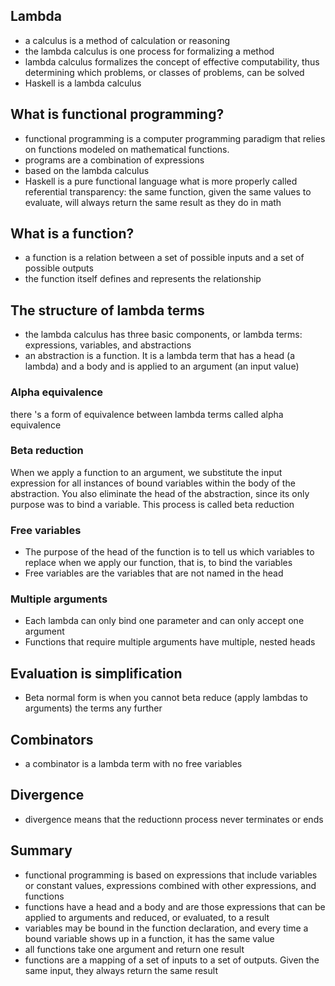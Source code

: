 ## Lambda
- a calculus is a method of calculation or reasoning
- the lambda calculus is one process for formalizing a method
- lambda calculus formalizes the concept of effective computability, thus determining which problems, or classes of problems, can be solved
- Haskell is a lambda calculus

## What is functional programming?
- functional programming is a computer programming paradigm that relies on functions modeled on mathematical functions.
- programs are a combination of expressions
- based on the lambda calculus
- Haskell is a pure functional language what is more properly called referential transparency: the same function, given the same values to evaluate, will always return the same result as they do in math

## What is a function?
- a function is a relation between a set of possible inputs and a set of possible outputs
- the function itself defines and represents the relationship

## The structure of lambda terms
- the lambda calculus has three basic components, or lambda terms: expressions, variables, and abstractions
- an abstraction is a function. It is a lambda term that has a head (a lambda) and a body and is applied to an argument (an input value)

### Alpha equivalence

there 's a form of equivalence between lambda terms called alpha equivalence

### Beta reduction
When we apply a function to an argument, we substitute the input expression for all instances of bound variables within the body of the abstraction. You also eliminate the head of the abstraction, since its only purpose was to bind a variable. This process is called beta reduction

### Free variables
- The purpose of the head of the function is to tell us which variables to replace when we apply our function, that is, to bind the variables
- Free variables are the variables that are not named in the head

### Multiple arguments
- Each lambda can only bind one parameter and can only accept one argument
- Functions that require multiple arguments have multiple, nested heads

## Evaluation is simplification
- Beta normal form is when you cannot beta reduce (apply lambdas to arguments) the terms any further

## Combinators
- a combinator is a lambda term with no free variables

## Divergence
- divergence means that the reductionn process never terminates or ends

## Summary
- functional programming is based on expressions that include variables or constant values, expressions combined with other expressions, and functions
- functions have a head and a body and are those expressions that can be applied to arguments and reduced, or evaluated, to a result
- variables may be bound in the function declaration, and every time a bound variable shows up in a function, it has the same value
- all functions take one argument and return one result
- functions are a mapping of a set of inputs to a set of outputs. Given the same input, they always return the same result